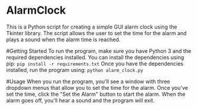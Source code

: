 # AlarmClock
This is a Python script for creating a simple GUI alarm clock using the Tkinter library. The script allows the user to set the time for the alarm and plays a sound when the alarm time is reached.

#Getting Started
To run the program, make sure you have Python 3 and the required dependencies installed. You can install the dependencies using pip:
`pip install -r requirements.txt`
Once you have the dependencies installed, run the program using:
`python alarm_clock.py`

#Usage
When you run the program, you'll see a window with three dropdown menus that allow you to set the time for the alarm. Once you've set the time, click the "Set the Alarm" button to start the alarm. When the alarm goes off, you'll hear a sound and the program will exit.
